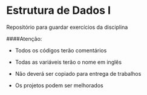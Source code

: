 # Estrutura de Dados I

Repositório para guardar exercícios da disciplina 

####Atenção:

* Todos os códigos terão comentários 

* Todas as variáveis terão o nome em inglês

* Não deverá ser copiado para entrega de trabalhos 

* Os projetos podem ser melhorados 
